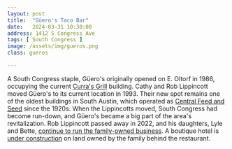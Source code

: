 ```yaml
---
layout: post
title:  "Güero's Taco Bar"
date:   2024-03-31 10:30:00
address: 1412 S Congress Ave
tags: [ South Congress ]
image: /assets/img/gueros.png
class: gueros

---
```

A South Congress staple, Güero's originally opened on E. Oltorf in 1986, occupying the current [Curra's Grill](/curras/) building. Cathy and Rob Lippincott moved Güero's to its current location in 1993. Their new spot remains one of the oldest buildings in South Austin, which operated as [Central Feed and Seed](https://www.instagram.com/guerostacobar/p/CqbEG5cpxI8/) since the 1920s. When the Lippincotts moved, South Congress had become run-down, and Güero's became a big part of the area's revitalization. Rob Lippincott passed away in 2022, and his daughters, Lyle and Bette, [continue to run the family-owned business](https://atxwoman.com/gueros/). A boutique hotel is [under construction](https://www.statesman.com/story/business/2023/09/20/frame-soco-hotel-austin-modular-project-building-behind-gueros-taco-bar-south-congress-avenue/70846046007/) on land owned by the family behind the restaurant.
